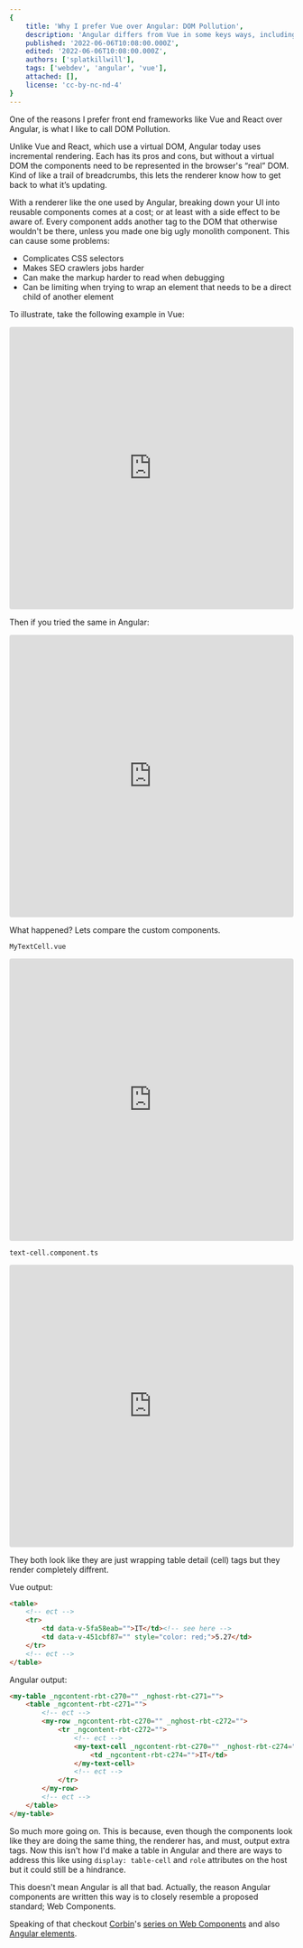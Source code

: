 ```yaml
---
{
    title: 'Why I prefer Vue over Angular: DOM Pollution',
    description: 'Angular differs from Vue in some keys ways, including its "Incremental rendering". This shift introduces something I call "DOM Pollution"; its why I prefer Vue over Angular.',
    published: '2022-06-06T10:08:00.000Z',
    edited: '2022-06-06T10:08:00.000Z',
    authors: ['splatkillwill'],
    tags: ['webdev', 'angular', 'vue'],
    attached: [],
    license: 'cc-by-nc-nd-4'
}
---
```


One of the reasons I prefer front end frameworks like Vue and React over Angular, is what I like to call DOM Pollution.

Unlike Vue and React, which use a virtual DOM, Angular today uses incremental rendering. Each has its pros and cons, but without a virtual DOM the components need to be represented in the browser's “real” DOM. Kind of like a trail of breadcrumbs, this lets the renderer know how to get back to what it’s updating.

With a renderer like the one used by Angular, breaking down your UI into reusable components comes at a cost; or at least with a side effect to be aware of. Every component adds another tag to the DOM that otherwise wouldn't be there, unless you made one big ugly monolith component. This can cause some problems:

- Complicates CSS selectors
- Makes SEO crawlers jobs harder
- Can make the markup harder to read when debugging
- Can be limiting when trying to wrap an element that needs to be a direct child of another element

To illustrate, take the following example in Vue:

<iframe src="https://codesandbox.io/embed/async-leftpad-gjxmqv?codemirror=1&fontsize=14&hidenavigation=1&module=%2Fsrc%2FApp.vue&theme=dark&highlights=1,2,3,4,5,6,7,8,9,10,11,12,13,14,15,16,17,18,19,20,21"
  style="width:100%; height:500px; border:0; border-radius: 4px; overflow:hidden;"
  title="A properly formatted table with 'category' and 'amount' headers to your data."
  sandbox="allow-forms allow-modals allow-popups allow-presentation allow-same-origin allow-scripts"
></iframe>

Then if you tried the same in Angular:

<iframe src="https://codesandbox.io/embed/cranky-shadow-frukfg?codemirror=1&fontsize=14&hidenavigation=1&module=%2Fsrc%2Fapp%2Fapp.component.html&theme=dark&highlights=2,3,4,5,6,7,8,9,10,11,12,13,14,15,16,17,18,19,20,21,22,23,24"
  style="width:100%; height:500px; border:0; border-radius: 4px; overflow:hidden;"
  title="A malformed table that shows all data, including headers, horizontally instead of in a grid"
  sandbox="allow-forms allow-modals allow-popups allow-presentation allow-same-origin allow-scripts"
></iframe>

What happened? Lets compare the custom components.

`MyTextCell.vue`
<iframe src="https://codesandbox.io/embed/async-leftpad-gjxmqv?codemirror=1&fontsize=14&hidenavigation=1&module=%2Fsrc%2Fcomponents%2FMyTextCell.vue&theme=dark&view=editor"
  style="width:100%; height:500px; border:0; border-radius: 4px; overflow:hidden;"
  title="MyTextCell.vue"
  sandbox="allow-forms allow-modals allow-popups allow-presentation allow-same-origin allow-scripts"
></iframe>

`text-cell.component.ts`
<iframe src="https://codesandbox.io/embed/cranky-shadow-frukfg?codemirror=1&fontsize=14&hidenavigation=1&module=%2Fsrc%2Fapp%2Ftext-cell.component.ts&theme=dark&view=editor"
  style="width:100%; height:500px; border:0; border-radius: 4px; overflow:hidden;"
  title="text-cell.component.ts"
  sandbox="allow-forms allow-modals allow-popups allow-presentation allow-same-origin allow-scripts"
></iframe>

They both look like they are just wrapping table detail (cell) tags but they render completely diffrent.

Vue output:

```html
<table>
    <!-- ect -->
    <tr>
        <td data-v-5fa58eab="">IT</td><!-- see here -->
        <td data-v-451cbf87="" style="color: red;">5.27</td>
    </tr>
    <!-- ect -->
</table>
```

Angular output:
```html
<my-table _ngcontent-rbt-c270="" _nghost-rbt-c271="">
    <table _ngcontent-rbt-c271="">
        <!-- ect -->
        <my-row _ngcontent-rbt-c270="" _nghost-rbt-c272="">
            <tr _ngcontent-rbt-c272="">
                <!-- ect -->
                <my-text-cell _ngcontent-rbt-c270="" _nghost-rbt-c274=""><!-- see here -->
                    <td _ngcontent-rbt-c274="">IT</td>
                </my-text-cell>
                <!-- ect -->
            </tr>
        </my-row>
        <!-- ect -->
    </table>
</my-table>
```

So much more going on. This is because, even though the components look like they are doing the same thing, the renderer has, and must, output extra tags. Now this isn't how I'd make a table in Angular and there are ways to address this like using `display: table-cell` and `role` attributes on the host but it could still be a hindrance.

This doesn't mean Angular is all that bad. Actually, the reason Angular components are written this way is to closely resemble a proposed standard; Web Components. 

Speaking of that checkout [Corbin](/unicorns/crutchcorn)'s [series on Web Components](/collections/web-components-101) and also [Angular elements](https://angular.io/guide/elements).
